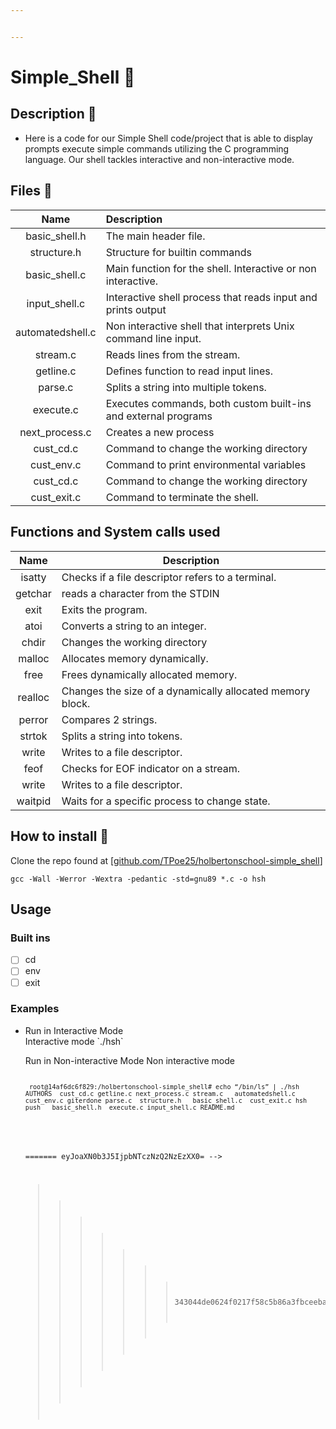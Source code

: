 ```yaml
---


---
```


<h1 id="simple_shell">Simple_Shell 🐚</h1>
<h2 id="description">Description 📃</h2>
<ul>
<li>Here is a code for our Simple Shell code/project that is able to display prompts  execute simple commands utilizing the C programming language. Our shell tackles interactive and non-interactive mode.</li>
</ul>
<h2 id="files">Files 📁</h2>

<table>
<thead>
<tr>
<th align="center">Name</th>
<th align="left">Description</th>
</tr>
</thead>
<tbody>
<tr>
<td align="center">basic_shell.h</td>
<td align="left">The main header file. </td>
</tr>
<td align="center">structure.h</td>
<td align="left">Structure for builtin commands</td>
<tr>
<td align="center">basic_shell.c</td>
<td align="left">Main function for the shell. Interactive or non interactive.</td>
</tr>
<tr>
<td align="center">input_shell.c</td>
<td align="left">Interactive shell process that reads input and prints output</td>
</tr>
<tr>
<td align="center">automatedshell.c</td>
<td align="left">Non interactive shell that interprets Unix command line input.</td>
</tr>
<tr>
<td align="center">stream.c</td>
<td align="left">Reads lines from the stream.</td>
</tr>
<tr>
<td align="center">getline.c</td>
<td align="left">Defines function to read input lines.</td>
</tr1</td>
</tr>
<td align="center">parse.c</td>
<td align="left">Splits a string into multiple tokens.</td>
<tr>
<td align="center">execute.c</td>
<td align="left">Executes commands, both custom built-ins and external programs</td>
</tr>
<tr>
<td align="center">next_process.c</td>
<td align="left">Creates a new process</td>
</tr>
<tr>
<td align="center">cust_cd.c</td>
<td align="left">Command to change the working directory</td>
</tr>
<tr>
<td align="center">cust_env.c</td>
<td align="left">Command to print environmental variables</td>
</tr>
<tr>
<td align="center">cust_cd.c</td>
<td align="left">Command to change the working directory</td>
</tr>
<tr>
<td align="center">cust_exit.c</td>
<td align="left">Command to terminate the shell.</td>
</tr>
<tr>
</tbody>
</table><h2 id="functions-and-system-calls-used">Functions and System calls used</h2>

<table>
<thead>
<tr>
<th align="center">Name</th>
<th align="center">Description</th>
</tr>
</thead>
<tbody>
<tr>
<td align="center">isatty</td>
<td align="left">Checks if a file descriptor refers to a terminal.</td>
</tr>
<tr>
<td align="center">getchar</td>
<td align="left">reads a character from the STDIN</td>
</tr>
<tr>
<td align="center">exit</td>
<td align="left">Exits the program.</td>
</tr>
<tr>
<td align="center">atoi</td>
<td align="left">Converts a string to an integer.</td>
</tr>
<tr>
<td align="center">chdir</td>
<td align="left">Changes the working directory</td>
</tr>
<tr>
<td align="center">malloc</td>
<td align="left">Allocates memory dynamically.</td>
</tr>
<tr>
<td align="center">free</td>
<td align="left">Frees dynamically allocated memory.</td>
</tr>
<tr>
<td align="center">realloc</td>
<td align="left">Changes the size of a dynamically allocated memory block.</td>
</tr>
<tr>
<td align="center">perror</td>
<td align="left">Compares 2 strings.</td>
</tr>
<tr>
<td align="center">strtok</td>
<td align="left">Splits a string into tokens. </td>
</tr>
<tr>
<td align="center">write</td>
<td align="left">Writes to a file descriptor.</td>
</tr>
<tr>
<td align="center">feof</td>
<td align="left">Checks for EOF indicator on a stream.</td>
</tr>
<tr>
<td align="center">write</td>
<td align="left">Writes to a file descriptor.</td>
</tr>
<tr>
<td align="center">waitpid</td>
<td align="left">Waits for a specific process to change state.</td>
</tr>
</tbody>
</table><h2 id="how-to-install">How to install 🔨</h2>
<p>
Clone the repo found at [<a href="http://github.com/TPoe25/holbertonschool-simple_shell">github.com/TPoe25/holbertonschool-simple_shell</a>]</p>
<pre><code>gcc -Wall -Werror -Wextra -pedantic -std=gnu89 *.c -o hsh
</code></pre>
<h2 id="usage">Usage</h2>
<h3 id="built-ins">Built ins</h3>

<tr>
</tr>

 - [ ] cd
 - [ ] env
 - [ ] exit

<h3 id="examples">Examples</h3>
<ul>
<li>
 Run in Interactive Mode</li>
Interactive mode `./hsh`

 Run in Non-interactive Mode
 Non interactive mode <pre><code>  ``` root@14af6dc6f829:/holbertonschool-simple_shell# echo “/bin/ls” | ./hsh  
AUTHORS  cust_cd.c getline.c next_process.c stream.c  
automatedshell.c cust_env.c giterdone parse.c  structure.h  
basic_shell.c  cust_exit.c hsh  push  
basic_shell.h  execute.c input_shell.c README.md```

<!--stackedit_data:
<<<<<<< HEAD
eyJoaXN0b3J5IjpbMTQwNDQ0MTMzNSwzODkzNjU3ODddfQ==
-->
=======
eyJoaXN0b3J5IjpbNTczNzQ2NzEzXX0=
-->
>>>>>>> 343044de0624f0217f58c5b86a3fbceeba6d29b5
<!--stackedit_data:
eyJoaXN0b3J5IjpbNDM1MzEwMjY0LDE0OTg5NDYyNiwxMDAwOD
M5MzI5LDE4OTA1NDQzMjUsMjAxOTExNzgwXX0=
-->